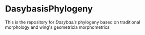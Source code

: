 # DasybasisPhylogeny

This is the repository for _Dasybasis_ phylogeny based on traditional morphology and wing's geometricla morphometrics